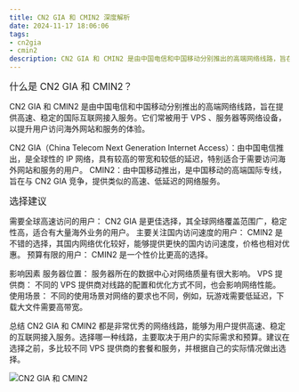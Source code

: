```yaml
---
title: CN2 GIA 和 CMIN2 深度解析
date: 2024-11-17 18:06:06
tags:
- cn2gia
- cmin2
description: CN2 GIA 和 CMIN2 是由中国电信和中国移动分别推出的高端网络线路，旨在提供高速、稳定的国际互联网接入服务。
---
```


<big>什么是 CN2 GIA 和 CMIN2？</big>

CN2 GIA 和 CMIN2 是由中国电信和中国移动分别推出的高端网络线路，旨在提供高速、稳定的国际互联网接入服务。它们常被用于 VPS 、服务器等网络设备，以提升用户访问海外网站和服务的体验。

CN2 GIA（China Telecom Next Generation Internet Access）：由中国电信推出，是全球性的 IP 网络，具有较高的带宽和较低的延迟，特别适合于需要访问海外网站和服务的用户。
CMIN2：由中国移动推出，是中国移动的高端国际专线，旨在与 CN2 GIA 竞争，提供类似的高速、低延迟的网络服务。

<big>选择建议</big>

需要全球高速访问的用户： CN2 GIA 是更佳选择，其全球网络覆盖范围广，稳定性高，适合有大量海外业务的用户。
主要关注国内访问速度的用户： CMIN2 是不错的选择，其国内网络优化较好，能够提供更快的国内访问速度，价格也相对优惠。
预算有限的用户： CMIN2 是一个性价比更高的选择。

影响因素
服务器位置： 服务器所在的数据中心对网络质量有很大影响。
VPS 提供商： 不同的 VPS 提供商对线路的配置和优化方式不同，也会影响网络性能。
使用场景： 不同的使用场景对网络的要求也不同，例如，玩游戏需要低延迟，下载大文件需要高带宽。

总结
CN2 GIA 和 CMIN2 都是非常优秀的网络线路，能够为用户提供高速、稳定的互联网接入服务。选择哪一种线路，主要取决于用户的实际需求和预算。建议在选择之前，多比较不同 VPS 提供商的套餐和服务，并根据自己的实际情况做出选择。

<img src="{% config img %}images/a8f048f7c5f6.png" alt="CN2 GIA 和 CMIN2">
